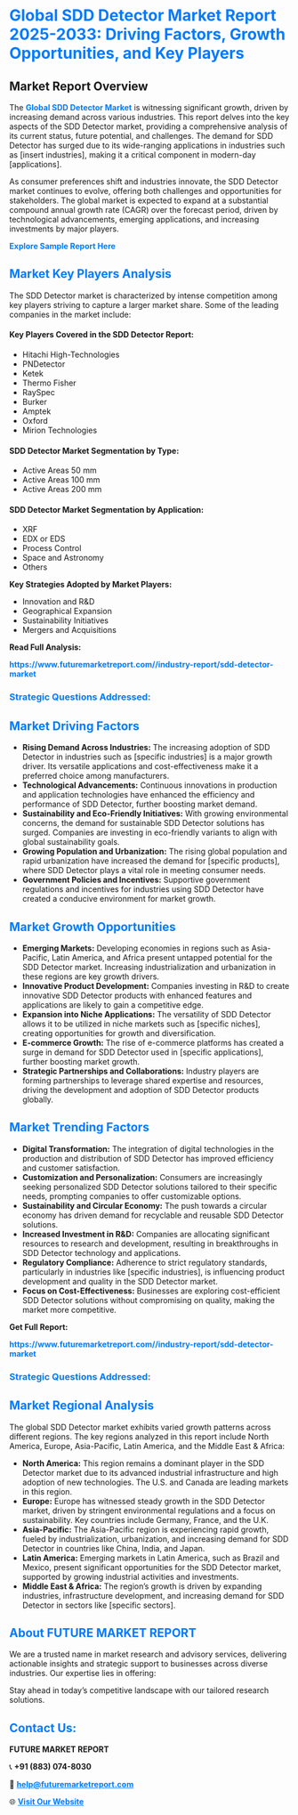 <h1 style="color: #007BFF;">Global SDD Detector Market Report 2025-2033: Driving Factors, Growth Opportunities, and Key Players</h1>

<section id="overview">
<h2>Market Report Overview</h2>
<p>The <a href="https://www.futuremarketreport.com//industry-report/sdd-detector-market" style="color: #007BFF; text-decoration: none;"><strong>Global SDD Detector Market</strong></a> is witnessing significant growth, driven by increasing demand across various industries. This report delves into the key aspects of the SDD Detector market, providing a comprehensive analysis of its current status, future potential, and challenges. The demand for SDD Detector has surged due to its wide-ranging applications in industries such as [insert industries], making it a critical component in modern-day [applications].</p>
<p>As consumer preferences shift and industries innovate, the SDD Detector market continues to evolve, offering both challenges and opportunities for stakeholders. The global market is expected to expand at a substantial compound annual growth rate (CAGR) over the forecast period, driven by technological advancements, emerging applications, and increasing investments by major players.</p>
</section>

<section id="overview">
<p><a href="https://www.futuremarketreport.com//request-sample/reportId=82627" style="color: #007BFF; text-decoration: none;"><strong>Explore Sample Report Here</strong></a></p>
</section>

<section id="key-players">
<h2 style="color: #007BFF;">Market Key Players Analysis</h2>
<p>The SDD Detector market is characterized by intense competition among key players striving to capture a larger market share. Some of the leading companies in the market include:</p>
<h4>Key Players Covered in the SDD Detector Report:</h4>
<ul><li>Hitachi High-Technologies</li><li>PNDetector</li><li>Ketek</li><li>Thermo Fisher</li><li>RaySpec</li><li>Burker</li><li>Amptek</li><li>Oxford</li><li>Mirion Technologies</li></ul>
<h4>SDD Detector Market Segmentation by Type:</h4>
<ul><li>Active Areas 50 mm</li><li>Active Areas 100 mm</li><li>Active Areas 200 mm</li></ul>

<h4>SDD Detector Market Segmentation by Application:</h4>
<ul><li>XRF</li><li>EDX or EDS</li><li>Process Control</li><li>Space and Astronomy</li><li>Others</li></ul>
<p><strong>Key Strategies Adopted by Market Players:</strong></p>
<ul>
<li>Innovation and R&D</li>
<li>Geographical Expansion</li>
<li>Sustainability Initiatives</li>
<li>Mergers and Acquisitions</li>
</ul>
</section>

<section>
<p><strong>Read Full Analysis: </strong></p><a href="https://www.futuremarketreport.com//industry-report/sdd-detector-market" style="color: #007BFF; text-decoration: none;"><strong>https://www.futuremarketreport.com//industry-report/sdd-detector-market</strong></a>
<h3 style="color: #007BFF;">Strategic Questions Addressed:</h3>
</section>

<section id="driving-factors">
<h2 style="color: #007BFF;">Market Driving Factors</h2>
<ul>
<li><strong>Rising Demand Across Industries:</strong> The increasing adoption of SDD Detector in industries such as [specific industries] is a major growth driver. Its versatile applications and cost-effectiveness make it a preferred choice among manufacturers.</li>
<li><strong>Technological Advancements:</strong> Continuous innovations in production and application technologies have enhanced the efficiency and performance of SDD Detector, further boosting market demand.</li>
<li><strong>Sustainability and Eco-Friendly Initiatives:</strong> With growing environmental concerns, the demand for sustainable SDD Detector solutions has surged. Companies are investing in eco-friendly variants to align with global sustainability goals.</li>
<li><strong>Growing Population and Urbanization:</strong> The rising global population and rapid urbanization have increased the demand for [specific products], where SDD Detector plays a vital role in meeting consumer needs.</li>
<li><strong>Government Policies and Incentives:</strong> Supportive government regulations and incentives for industries using SDD Detector have created a conducive environment for market growth.</li>
</ul>
</section>

<section id="growth-opportunities">
<h2 style="color: #007BFF;">Market Growth Opportunities</h2>
<ul>
<li><strong>Emerging Markets:</strong> Developing economies in regions such as Asia-Pacific, Latin America, and Africa present untapped potential for the SDD Detector market. Increasing industrialization and urbanization in these regions are key growth drivers.</li>
<li><strong>Innovative Product Development:</strong> Companies investing in R&D to create innovative SDD Detector products with enhanced features and applications are likely to gain a competitive edge.</li>
<li><strong>Expansion into Niche Applications:</strong> The versatility of SDD Detector allows it to be utilized in niche markets such as [specific niches], creating opportunities for growth and diversification.</li>
<li><strong>E-commerce Growth:</strong> The rise of e-commerce platforms has created a surge in demand for SDD Detector used in [specific applications], further boosting market growth.</li>
<li><strong>Strategic Partnerships and Collaborations:</strong> Industry players are forming partnerships to leverage shared expertise and resources, driving the development and adoption of SDD Detector products globally.</li>
</ul>
</section>

<section id="trending-factors">
<h2 style="color: #007BFF;">Market Trending Factors</h2>
<ul>
<li><strong>Digital Transformation:</strong> The integration of digital technologies in the production and distribution of SDD Detector has improved efficiency and customer satisfaction.</li>
<li><strong>Customization and Personalization:</strong> Consumers are increasingly seeking personalized SDD Detector solutions tailored to their specific needs, prompting companies to offer customizable options.</li>
<li><strong>Sustainability and Circular Economy:</strong> The push towards a circular economy has driven demand for recyclable and reusable SDD Detector solutions.</li>
<li><strong>Increased Investment in R&D:</strong> Companies are allocating significant resources to research and development, resulting in breakthroughs in SDD Detector technology and applications.</li>
<li><strong>Regulatory Compliance:</strong> Adherence to strict regulatory standards, particularly in industries like [specific industries], is influencing product development and quality in the SDD Detector market.</li>
<li><strong>Focus on Cost-Effectiveness:</strong> Businesses are exploring cost-efficient SDD Detector solutions without compromising on quality, making the market more competitive.</li>
</ul>
</section>

<section>
<p><strong>Get Full Report: </strong></p><a href="https://www.futuremarketreport.com//industry-report/sdd-detector-market" style="color: #007BFF; text-decoration: none;"><strong>https://www.futuremarketreport.com//industry-report/sdd-detector-market</strong></a>
<h3 style="color: #007BFF;">Strategic Questions Addressed:</h3>
</section>


<section id="regional-analysis">
<h2 style="color: #007BFF;">Market Regional Analysis</h2>
<p>The global SDD Detector market exhibits varied growth patterns across different regions. The key regions analyzed in this report include North America, Europe, Asia-Pacific, Latin America, and the Middle East & Africa:</p>
<ul>
<li><strong>North America:</strong> This region remains a dominant player in the SDD Detector market due to its advanced industrial infrastructure and high adoption of new technologies. The U.S. and Canada are leading markets in this region.</li>
<li><strong>Europe:</strong> Europe has witnessed steady growth in the SDD Detector market, driven by stringent environmental regulations and a focus on sustainability. Key countries include Germany, France, and the U.K.</li>
<li><strong>Asia-Pacific:</strong> The Asia-Pacific region is experiencing rapid growth, fueled by industrialization, urbanization, and increasing demand for SDD Detector in countries like China, India, and Japan.</li>
<li><strong>Latin America:</strong> Emerging markets in Latin America, such as Brazil and Mexico, present significant opportunities for the SDD Detector market, supported by growing industrial activities and investments.</li>
<li><strong>Middle East & Africa:</strong> The region’s growth is driven by expanding industries, infrastructure development, and increasing demand for SDD Detector in sectors like [specific sectors].</li>
</ul>
</section>

<footer>
<h2 style="color: #007BFF;">About FUTURE MARKET REPORT</h2>
<p>We are a trusted name in market research and advisory services, delivering actionable insights and strategic support to businesses across diverse industries. Our expertise lies in offering:</p>

<p>Stay ahead in today’s competitive landscape with our tailored research solutions.</p>

<h2 style="color: #007BFF;">Contact Us:</h2>
<p><strong>FUTURE MARKET REPORT</strong></p>
<p>📞 <strong>+91 (883) 074-8030</strong></p>
<p>📧 <strong><a href="mailto:help@futuremarketreport.com" style="color: #007BFF;">help@futuremarketreport.com</a></strong></p>
<p>🌐 <strong><a href="https://www.futuremarketreport.com/" style="color: #007BFF;">Visit Our Website</a></strong></p>
</footer>